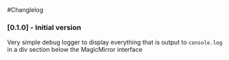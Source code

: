 #Changlelog

### [0.1.0] - Initial version

Very simple debug logger to display everything that is output to `console.log` in a div section below the MagicMirror interface